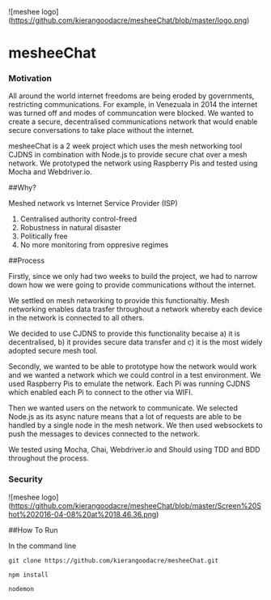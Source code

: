 ![meshee logo]
(https://github.com/kierangoodacre/mesheeChat/blob/master/logo.png)

# mesheeChat

### Motivation

All around the world internet freedoms are being eroded by governments, restricting communications. For example, in Venezuala in 2014 the internet was turned off and modes of communcation were blocked. We wanted to create a secure, decentralised communications network that would enable secure conversations to take place without the internet.

mesheeChat is a 2 week project which uses the mesh networking tool CJDNS in combination with Node.js to provide secure chat over a mesh network. We prototyped the network using Raspberry Pis and tested using Mocha and Webdriver.io.

##Why?

Meshed network vs Internet Service Provider (ISP)

1. Centralised authority control-freed 
2. Robustness in natural disaster
3. Politically free
4. No more monitoring from oppresive regimes

##Process

Firstly, since we only had two weeks to build the project, we had to narrow down how we were going to provide communications without the internet. 

We settled on mesh networking to provide this functionaltiy. Mesh networking enables data trasfer throughout a network whereby each device in the network is connected to all others. 

We decided to use CJDNS to provide this functionality becaise a) it is decentralised, b) it provides secure data transfer and c) it is the most widely adopted secure mesh tool.

Secondly, we wanted to be able to prototype how the network would work and we wanted a network which we could control in a test environment. We used Raspberry Pis to emulate the network. Each Pi was running CJDNS which enabled each Pi to connect to the other via WIFI.

Then we wanted users on the network to communicate. We selected Node.js as its async nature means that a lot of requests are able to be handled by a single node in the mesh network. We then used websockets to push the messages to devices connected to the network.

We tested using Mocha, Chai, Webdriver.io and Should using TDD and BDD throughout the process.

### Security

![meshee logo]
(https://github.com/kierangoodacre/mesheeChat/blob/master/Screen%20Shot%202016-04-08%20at%2018.46.36.png)

##How To Run

In the command line

`git clone https://github.com/kierangoodacre/mesheeChat.git`

`npm install`

`nodemon`



